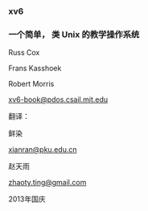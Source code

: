 ### **xv6**
### 一个简单， 类 Unix 的教学操作系统

Russ Cox

Frans Kasshoek

Robert Morris

xv6-book@pdos.csail.mit.edu

翻译：

鲜染

xianran@pku.edu.cn

赵天雨

zhaoty.ting@gmail.com

2013年国庆
